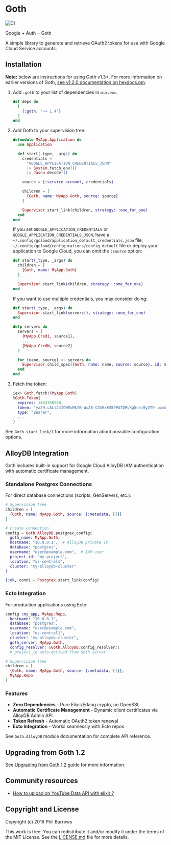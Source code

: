 # Goth

![CI](https://github.com/peburrows/goth/workflows/CI/badge.svg)


Google + Auth = Goth

A simple library to generate and retrieve OAuth2 tokens for use with Google
Cloud Service accounts.

## Installation

**Note:** below are instructions for using Goth v1.3+. For more information on
earlier versions of Goth, [see v1.2.0 documentation on hexdocs.pm](https://hexdocs.pm/goth/1.2.0).

1. Add `:goth` to your list of dependencies in `mix.exs`.

   ```elixir
   def deps do
     [
       {:goth, "~> 1.4"}
     ]
   end
   ```

2. Add Goth to your supervision tree:

   ```elixir
   defmodule MyApp.Application do
     use Application

     def start(_type, _args) do
       credentials =
         "GOOGLE_APPLICATION_CREDENTIALS_JSON"
         |> System.fetch_env!()
         |> Jason.decode!()

       source = {:service_account, credentials}

       children = [
         {Goth, name: MyApp.Goth, source: source}
       ]

       Supervisor.start_link(children, strategy: :one_for_one)
     end
   end
   ```

   If you set `GOOGLE_APPLICATION_CREDENTIALS` or
   `GOOGLE_APPLICATION_CREDENTIALS_JSON`, have a
   `~/.config/gcloud/application_default_credentials.json` file,
   `~/.config/gcloud/configurations/config_default` file or deploy
   your application to Google Cloud, you can omit the `:source` option:

   ```elixir
   def start(_type, _args) do
     children = [
       {Goth, name: MyApp.Goth}
     ]

     Supervisor.start_link(children, strategy: :one_for_one)
   end
   ```

   If you want to use multiple credentials, you may consider doing:

   ```elixir
   def start(_type, _args) do
     Supervisor.start_link(servers(), strategy: :one_for_one)
   end

   defp servers do
     servers = [
       {MyApp.Cred1, source1},
       ...
       {MyApp.CredN, source2}
     ]

     for {name, source} <- servers do
       Supervisor.child_spec({Goth, name: name, source: source}, id: name)
     end
   end
   ```

3. Fetch the token:

   ```elixir
   iex> Goth.fetch!(MyApp.Goth)
   %Goth.Token{
     expires: 1453356568,
     token: "ya29.cALlJ4ICWRvMkYB-WsAR-CZnExE459PA7QPqKg5nei9y2T9-iqmbcgxq8XrTATNn_BPim",
     type: "Bearer",
     ...
   }
   ```

See `Goth.start_link/1` for more information about possible configuration options.


## AlloyDB Integration

Goth includes built-in support for Google Cloud AlloyDB IAM authentication with automatic certificate management.

### Standalone Postgrex Connections

For direct database connections (scripts, GenServers, etc.):

```elixir
# Supervision tree
children = [
  {Goth, name: MyApp.Goth, source: {:metadata, []}}
]

# Create connection
config = Goth.AlloyDB.postgrex_config(
  goth_name: MyApp.Goth,
  hostname: "10.0.0.1",  # AlloyDB private IP
  database: "postgres",
  username: "user@example.com",  # IAM user
  project_id: "my-project",
  location: "us-central1",
  cluster: "my-alloydb-cluster"
)

{:ok, conn} = Postgrex.start_link(config)
```

### Ecto Integration

For production applications using Ecto:

```elixir
config :my_app, MyApp.Repo,
  hostname: "10.0.0.1",
  database: "postgres",
  username: "user@example.com",
  location: "us-central1",
  cluster: "my-alloydb-cluster",
  goth_server: MyApp.Goth,
  config_resolver: &Goth.AlloyDB.config_resolver/1
  # project_id auto-derived from Goth server

# Supervision tree
children = [
  {Goth, name: MyApp.Goth, source: {:metadata, []}},
  MyApp.Repo
]
```

### Features
- **Zero Dependencies** - Pure Elixir/Erlang crypto, no OpenSSL
- **Automatic Certificate Management** - Dynamic client certificates via AlloyDB Admin API  
- **Token Refresh** - Automatic OAuth2 token renewal
- **Ecto Integration** - Works seamlessly with Ecto repos

See `Goth.AlloyDB` module documentation for complete API reference.

## Upgrading from Goth 1.2

See [Upgrading from Goth 1.2](UPGRADE_GUIDE.md) guide for more information.

## Community resources

- [How to upload on YouTube Data API with elixir ?](https://mrdotb.com/posts/upload-on-youtube-with-elixir/)

## Copyright and License

Copyright (c) 2016 Phil Burrows

This work is free. You can redistribute it and/or modify it under the terms of
the MIT License. See the [LICENSE.md](./LICENSE.md) file for more details.
